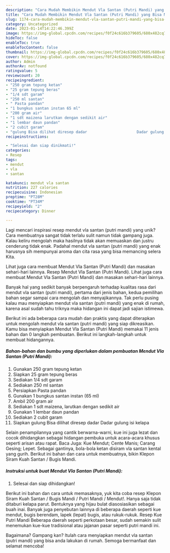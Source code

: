 ```yaml
---
description: "Cara Mudah Membikin Mendut Vla Santan (Putri Mandi) yang Bisa Manjain Lidah"
title: "Cara Mudah Membikin Mendut Vla Santan (Putri Mandi) yang Bisa Manjain Lidah"
slug: 1174-cara-mudah-membikin-mendut-vla-santan-putri-mandi-yang-bisa-manjain-lidah
category: Uncategorized
date: 2023-01-14T14:22:46.399Z
image: https://img-global.cpcdn.com/recipes/f0f24c616b379605/680x482cq70/mendut-vla-santan-putri-mandi-foto-resep-utama.jpg
hideToc: false
enableToc: true
enableTocContent: false
thumbnail: https://img-global.cpcdn.com/recipes/f0f24c616b379605/680x482cq70/mendut-vla-santan-putri-mandi-foto-resep-utama.jpg
cover: https://img-global.cpcdn.com/recipes/f0f24c616b379605/680x482cq70/mendut-vla-santan-putri-mandi-foto-resep-utama.jpg
author: Admin
authorAv: notfound
ratingvalue: 5
reviewcount: 20
recipeingredient:
- "250 gram tepung ketan"
- "25 gram tepung beras"
- "1/4 sdt garam"
- "250 ml santan"
- " Pasta pandan"
- "1 bungkus santan instan 65 ml"
- "200 gram air"
- "1 sdt maizena larutkan dengan sedikit air"
- "1 lembar daun pandan"
- "2 cubit garam"
- "gulung Bisa dilihat diresep dadar                      Dadar gulung isi kelapa"
recipeinstructions:

- "Selesai dan siap dinikmati!"
categories:
- Resep
tags:
- mendut
- vla
- santan

katakunci: mendut vla santan 
nutrition: 227 calories
recipecuisine: Indonesian
preptime: "PT28M"
cooktime: "PT34M"
recipeyield: "2"
recipecategory: Dinner

---
```





Lagi mencari inspirasi resep mendut vla santan (putri mandi) yang unik? Cara membuatnya sangat tidak terlalu sulit namun tidak gampang juga. Kalau keliru mengolah maka hasilnya tidak akan memuaskan dan justru cenderung tidak enak. Padahal mendut vla santan (putri mandi) yang enak harusnya sih mempunyai aroma dan cita rasa yang bisa memancing selera Kita.





Lihat juga cara membuat Mendut Vla Santan (Putri Mandi) dan masakan sehari-hari lainnya. Resep Mendut Vla Santan (Putri Mandi). Lihat juga cara membuat Mendut Vla Santan (Putri Mandi) dan masakan sehari-hari lainnya.

Banyak hal yang sedikit banyak berpengaruh terhadap kualitas rasa dari mendut vla santan (putri mandi), pertama dari jenis bahan, kedua pemilihan bahan segar sampai cara mengolah dan menyajikannya. Tak perlu pusing kalau mau menyiapkan mendut vla santan (putri mandi) yang enak di rumah, karena asal sudah tahu triknya maka hidangan ini dapat jadi sajian istimewa.






Berikut ini ada beberapa cara mudah dan praktis yang dapat diterapkan untuk mengolah mendut vla santan (putri mandi) yang siap dikreasikan. Kamu bisa menyiapkan Mendut Vla Santan (Putri Mandi) memakai 11 jenis bahan dan 0 langkah pembuatan. Berikut ini langkah-langkah untuk membuat hidangannya.

<!--inarticleads1-->

##### Bahan-bahan dan bumbu yang diperlukan dalam pembuatan Mendut Vla Santan (Putri Mandi):

1. Gunakan 250 gram tepung ketan
1. Siapkan 25 gram tepung beras
1. Sediakan 1/4 sdt garam
1. Sediakan 250 ml santan
1. Persiapkan  Pasta pandan
1. Gunakan 1 bungkus santan instan (65 ml)
1. Ambil 200 gram air
1. Sediakan 1 sdt maizena, larutkan dengan sedikit air
1. Gunakan 1 lembar daun pandan
1. Sediakan 2 cubit garam
1. Siapkan gulung Bisa dilihat diresep dadar                      Dadar gulung isi kelapa


Selain penampilannya yang cantik berwarna-warni, kue ini juga lezat dan cocok dihidangkan sebagai hidangan pembuka untuk acara-acara khusus seperti arisan atau rapat. Baca Juga: Kue Mendut; Cente Manis; Carang Gesing; Lepet. Sebagai gantinya, bola-bola ketan disiram vla santan kental yang gurih. Berikut ini bahan dan cara untuk membuatnya, bikin Klepon Siram Kuah Santan / Bugis Mandi. 

<!--inarticleads2-->

##### Instruksi untuk buat Mendut Vla Santan (Putri Mandi):


1. Selesai dan siap dihidangkan!

Berikut ini bahan dan cara untuk memasaknya, yuk kita coba resep Klepon Siram Kuah Santan / Bugis Mandi / Putri Mandi / Mendut!. Hanya saja tidak ditaburi kelapa parut. Bentuknya yang hijau bulat diasosiasikan sebagai buah inai. Banyak juga penyebutan lainnya di beberapa daerah seperti kue mendut, bugis berendam, lapek (lepat) bugis, atau rukuk-rukuk. Resep Kue Putri Mandi Beberapa daerah seperti perkotaan besar, sudah semakin sulit menemukan kue-kue tradisional atau jajanan pasar seperti putri mandi ini. 

Bagaimana? Gampang kan? Itulah cara menyiapkan mendut vla santan (putri mandi) yang bisa anda lakukan di rumah. Semoga bermanfaat dan selamat mencoba!
